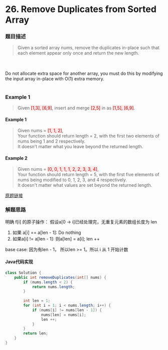 # 26. Remove Duplicates from Sorted Array
### 题目描述

>Given a sorted array nums, remove the duplicates in-place such that each element appear only once and return the new length.
<br>
<br>Do not allocate extra space for another array, you must do this by modifying the input array in-place with O(1) extra memory.

#
### Example 1
>Given <span style="background-color:#ffe6e6"><font color=#cc0000 >[1,3], [6,9]</font></span>, insert and merge <span style="background-color:#ffe6e6"><font color=#cc0000 >[2,5]</font></span> in as <span style="background-color:#ffe6e6"><font color=#cc0000 >[1,5], [6,9]</font></span>.  

#### Example 1
> Given nums = <span style="background-color:#ffe6e6"><font color=#cc0000 >[1, 1, 2]</font></span>,
<br>Your function should return length = 2, with the first two elements of nums being 1 and 2 respectively.
<br>It doesn't matter what you leave beyond the returned length.

#### Example 2
>Given nums = <span style="background-color:#ffe6e6"><font color=#cc0000 >[0, 0, 1, 1, 1, 2, 2, 3, 3, 4]</font></span>,
<br>Your function should return length = 5, with the first five elements of nums being modified to 0, 1, 2, 3, and 4 respectively.
<br>It doesn't matter what values are set beyond the returned length.

[原题链接](https://leetcode.com/problems/remove-duplicates-from-sorted-array/)

### 解题思路
明确 f[i] 的原子操作：
假设a[0 -> i]已经处理完，无重复元素的数组长度为 len
1. 如果 a[i] == a[len - 1]:
    Do nothing
2. 如果a[i] != a[len - 1]:
    则a[len] = a[i];
    len ++

base case: 
因为有len - 1， 所以len >= 1。所以 i 从 1 开始计数    

#### Java代码实现

```java
class Solution {
    public int removeDuplicates(int[] nums) {
        if (nums.length < 2) { 
            return nums.length;
        }
        
        int len = 1;
        for (int i = 1; i < nums.length; i++) {
            if (nums[i] != nums[len - 1]) {
                nums[len] = nums[i];
                len ++;
            }
        }
        return len;
    }
}
```